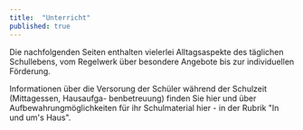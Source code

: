 ```yaml
---
title:  "Unterricht"
published: true
---
```



Die nachfolgenden Seiten enthalten vielerlei Alltagsaspekte des t&auml;glichen Schullebens, vom Regelwerk &uuml;ber besondere Angebote bis zur individuellen F&ouml;rderung. 

Informationen &uuml;ber die Versorung der Sch&uuml;ler w&auml;hrend der Schulzeit (Mittagessen, Hausaufga-
benbetreuung) finden Sie hier und &uuml;ber Aufbewahrungm&ouml;glichkeiten f&uuml;r ihr Schulmaterial hier - in der Rubrik "In und um's Haus". 

